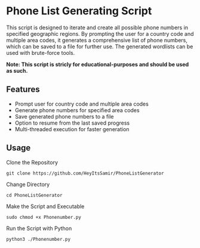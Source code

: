 # Phone List Generating Script
This script is designed to iterate and create all possible phone numbers in specified geographic regions. 
By prompting the user for a country code and multiple area codes, it generates a comprehensive list of phone numbers, which can be saved to a file for further use. 
The generated wordlists can be used with brute-force tools.

**Note: This script is stricly for educational-purposes and should be used as such.**

## Features
* Prompt user for country code and multiple area codes
* Generate phone numbers for specified area codes
* Save generated phone numbers to a file
* Option to resume from the last saved progress
* Multi-threaded execution for faster generation

## Usage
Clone the Repository
```
git clone https://github.com/HeyItsSamir/PhoneListGenerator
```
Change Directory
```
cd PhoneListGenerator
```
Make the Script and Executable
````
sudo chmod +x Phonenumber.py
````
Run the Script with Python
````
python3 ./Phonenumber.py
````

